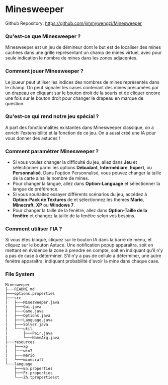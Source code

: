 # Minesweeper
Github Repository: <https://github.com/jimmywengzj/Minesweeper>

### Qu'est-ce que Minesweeper ?
Minesweeper est un jeu de démineur dont le but est de localiser des mines cachées dans une grille représentant un champ de mines virtuel, avec pour seule indication le nombre de mines dans les zones adjacentes. 

### Comment jouer Minesweeper ?
Le joueur peut utiliser les indices des nombres de mines représentés dans le champ. 
On peut signaler les cases contenant des mines présumées par un drapeau en cliquant sur le bouton droit de la souris et de cliquer encore une fois sur le bouton droit pour changer le drapeau en marque de question. 

### Qu'est-ce qui rend notre jeu spécial ?
A part des fonctionnalités existantes dans Minesweeper classique, on a enrichi l’extensibilité et la fonction de ce jeu. On a aussi créé une IA pour vous donner des astuces !

### Comment paramétrer Minesweeper ?
  * Si vous voulez changer la difficulté du jeu, allez dans **Jeu** et sélectionner parmi les options **Débudant**, **Intermédiare**, **Expert**, ou **Personnalisé**. Dans l'option Personnalisé, vous pouvez changer la taille de la carte ainsi le nombre de mines.
  * Pour changer la langue, allez dans **Option-Language** et sélectionner la langue de préférence.
  * Si vous souhaitez essayer différents scénarios du jeu, accédez à **Option-Pack de Textures** de et sélectionnez les thèmes **Mario**, **Minecraft**, **XP** ou **Windows 7**.
  * Pour changer la taille de la fenêtre, allez dans **Option-Taille de la fenêtre** et changez la taille de la fenêtre selon vos besoins.

### Comment utiliser l'IA ?
Si vous êtes bloqué, cliquez sur le bouton IA dans la barre de menu, et cliquez sur le bouton Astuce. Une notification popup apparaîtra, soit en mettant en évidence la zone à prendre en compte, soit en indiquant qu'il n'y a pas de case à déterminer. S'il n'y a pas de cellule à déterminer, une autre fenêtre apparaîtra, indiquant probabilité d'avoir la mine dans chaque case.  

### File System
```
Minesweeper
├───README.md
├───options.properties
├───src
|   ├───Minesweeper.java
|   ├───Gui.java
|   ├───Game.java
|   ├───Options.java
|   ├───Language.java
|   ├───Solver.java
|   └───util
|       ├───Pair.java
|       └───NameArg.java
├───resources
|   ├───xp
|   ├───win7
|   ├───mario
|   └───minecraft
└───language
    ├───En.properties
    ├───Fr.properties
    └───Zh.tpropertiesxt
```
